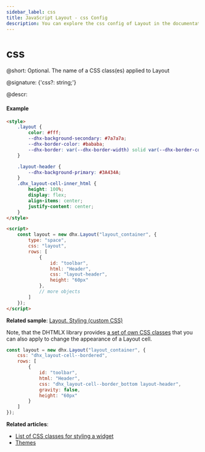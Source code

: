 ```yaml
---
sidebar_label: css
title: JavaScript Layout - css Config 
description: You can explore the css config of Layout in the documentation of the DHTMLX JavaScript UI library. Browse developer guides and API reference, try out code examples and live demos, and download a free 30-day evaluation version of DHTMLX Suite.
---
```


# css

@short: Optional. The name of a CSS class(es) applied to Layout

@signature: {'css?: string;'}

@descr:
#### Example

~~~html
<style>
    .layout {
        color: #fff;
        --dhx-background-secondary: #7a7a7a;
        --dhx-border-color: #bababa;
        --dhx-border: var(--dhx-border-width) solid var(--dhx-border-color);
    }

    .layout-header {
        --dhx-background-primary: #3A434A;
    }
    .dhx_layout-cell-inner_html {
        height: 100%;
        display: flex;
        align-items: center;
        justify-content: center;
    }
</style>

<script>
    const layout = new dhx.Layout("layout_container", {
        type: "space",
        css: "layout",
        rows: [
            {
                id: "toolbar",
                html: "Header",
                css: "layout-header",
                height: "60px"
            },
            // more objects
        ]
    });
</script>
~~~

**Related sample**: [Layout. Styling (custom CSS)](https://snippet.dhtmlx.com/pwxmf0lx)

Note, that the DHTMLX library provides [a set of own CSS classes](helpers/base_elements.md#list-of-css-classes-for-styling-a-layout-cell) that you can also apply to change the appearance of a Layout cell.

~~~js
const layout = new dhx.Layout("layout_container", {
    css: "dhx_layout-cell--bordered",
    rows: [
        {
            id: "toolbar",
            html: "Header",
            css: "dhx_layout-cell--border_bottom layout-header",
            gravity: false,
            height: "60px"
        }
    ]
});
~~~

**Related articles**: 
- [List of CSS classes for styling a widget](helpers/base_elements.md#list-of-css-classes-for-styling-a-widget)
- [Themes](themes.md)
